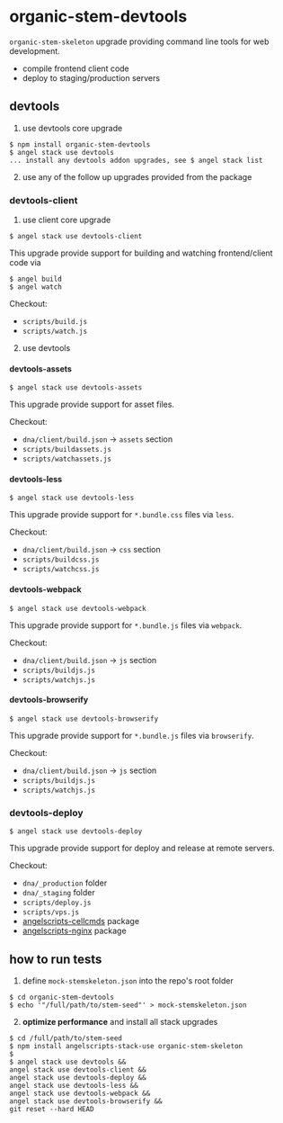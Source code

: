 # organic-stem-devtools

`organic-stem-skeleton` upgrade providing command line tools for web development.

* compile frontend client code
* deploy to staging/production servers

## devtools

1. use devtools core upgrade

  ```
  $ npm install organic-stem-devtools
  $ angel stack use devtools
  ... install any devtools addon upgrades, see $ angel stack list
  ```

2. use any of the follow up upgrades provided from the package

### devtools-client

1. use client core upgrade

  ```
  $ angel stack use devtools-client
  ```

  This upgrade provide support for building and watching frontend/client code via

  ```
  $ angel build
  $ angel watch
  ```

  Checkout:
  * `scripts/build.js`
  * `scripts/watch.js`

2. use devtools

  #### devtools-assets

  ```
  $ angel stack use devtools-assets
  ```

  This upgrade provide support for asset files.

  Checkout:
  * `dna/client/build.json` -> `assets` section
  * `scripts/buildassets.js`
  * `scripts/watchassets.js`

  #### devtools-less

  ```
  $ angel stack use devtools-less
  ```

  This upgrade provide support for `*.bundle.css` files via `less`.

  Checkout:
  * `dna/client/build.json` -> `css` section
  * `scripts/buildcss.js`
  * `scripts/watchcss.js`

  #### devtools-webpack

  ```
  $ angel stack use devtools-webpack
  ```

  This upgrade provide support for `*.bundle.js` files via `webpack`.

  Checkout:
  * `dna/client/build.json` -> `js` section
  * `scripts/buildjs.js`
  * `scripts/watchjs.js`

  #### devtools-browserify

  ```
  $ angel stack use devtools-browserify
  ```

  This upgrade provide support for `*.bundle.js` files via `browserify`.

  Checkout:
  * `dna/client/build.json` -> `js` section
  * `scripts/buildjs.js`
  * `scripts/watchjs.js`

### devtools-deploy

  ```
  $ angel stack use devtools-deploy
  ```

  This upgrade provide support for deploy and release at remote servers.

  Checkout:
  * `dna/_production` folder
  * `dna/_staging` folder
  * `scripts/deploy.js`
  * `scripts/vps.js`
  * [angelscripts-cellcmds](https://github.com/outbounder/angelscripts-cellcmds) package
  * [angelscripts-nginx](https://github.com/outbounder/angelscripts-nginx) package


## how to run tests

1. define `mock-stemskeleton.json` into the repo's root folder

  ```
  $ cd organic-stem-devtools
  $ echo '"/full/path/to/stem-seed"' > mock-stemskeleton.json
  ```

2. **optimize performance** and install all stack upgrades

  ```
  $ cd /full/path/to/stem-seed
  $ npm install angelscripts-stack-use organic-stem-skeleton
  $
  $ angel stack use devtools &&
  angel stack use devtools-client &&
  angel stack use devtools-deploy &&
  angel stack use devtools-less &&
  angel stack use devtools-webpack &&
  angel stack use devtools-browserify &&
  git reset --hard HEAD
  ```
